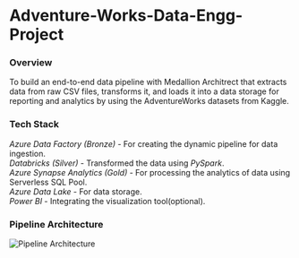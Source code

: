 # Adventure-Works-Data-Engg-Project
### Overview<br>
To build an end-to-end data pipeline with Medallion Architrect that extracts data from raw CSV files, transforms it, and loads it into a data storage for reporting and analytics by using the AdventureWorks datasets from Kaggle.

### Tech Stack<br>
<i>Azure Data Factory (Bronze)</i> - For creating the dynamic pipeline for data ingestion. <br>
<i>Databricks (Silver)</i> - Transformed the data using <i>PySpark</i>. <br>
<i>Azure Synapse Analytics (Gold)</i> - For processing the analytics of data using Serverless SQL Pool. <br>
<i>Azure Data Lake</i> - For data storage. <br>
<i>Power BI</i> - Integrating the visualization tool(optional). <br>

### Pipeline Architecture <br>
![Pipeline Architecture]("C:\Users\Uzer\Pictures\1735069395339.jpeg")
